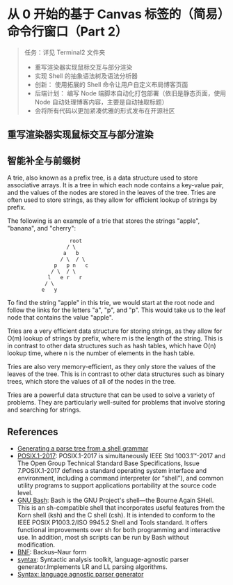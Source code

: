 # 从 0 开始的基于 Canvas 标签的（简易）命令行窗口（Part 2）
> 任务：详见 Terminal2 文件夹
> - 重写渲染器实现鼠标交互与部分渲染
> - 实现 Shell 的抽象语法树及语法分析器
> - 创新： 使用拓展的 Shell 命令让用户自定义布局博客页面
> - 后端计划： 编写 Node 端脚本自动化打包部署（依旧是静态页面，使用 Node 自动处理博客内容，主要是自动抽取标题）
> - 会将所有代码以更加紧凑优雅的形式发布在开源社区

## 重写渲染器实现鼠标交互与部分渲染

## 智能补全与前缀树
A trie, also known as a prefix tree, is a data structure used to store associative arrays. It is a tree in which each node contains a key-value pair, and the values of the nodes are stored in the leaves of the tree. Tries are often used to store strings, as they allow for efficient lookup of strings by prefix.

The following is an example of a trie that stores the strings "apple", "banana", and "cherry":

```
                    root
                   / \
                  a   b
                 / \  / \
               p   p n   c
              / \  / \
             l   e r   r
            / \
           e   y
```

To find the string "apple" in this trie, we would start at the root node and follow the links for the letters "a", "p", and "p". This would take us to the leaf node that contains the value "apple".

Tries are a very efficient data structure for storing strings, as they allow for O(m) lookup of strings by prefix, where m is the length of the string. This is in contrast to other data structures such as hash tables, which have O(n) lookup time, where n is the number of elements in the hash table.

Tries are also very memory-efficient, as they only store the values of the leaves of the tree. This is in contrast to other data structures such as binary trees, which store the values of all of the nodes in the tree.

Tries are a powerful data structure that can be used to solve a variety of problems. They are particularly well-suited for problems that involve storing and searching for strings.


## References
- [Generating a parse tree from a shell grammar](https://dev.to/oyagci/generating-a-parse-tree-from-a-shell-grammar-f1)
- [POSIX.1-2017](https://pubs.opengroup.org/onlinepubs/9699919799/): POSIX.1-2017 is simultaneously IEEE Std 1003.1™-2017 and The Open Group Technical Standard Base Specifications, Issue 7.POSIX.1-2017 defines a standard operating system interface and environment, including a command interpreter (or “shell”), and common utility programs to support applications portability at the source code level. 
- [GNU Bash](https://www.gnu.org/software/bash/): Bash is the GNU Project's shell—the Bourne Again SHell. This is an sh-compatible shell that incorporates useful features from the Korn shell (ksh) and the C shell (csh). It is intended to conform to the IEEE POSIX P1003.2/ISO 9945.2 Shell and Tools standard. It offers functional improvements over sh for both programming and interactive use. In addition, most sh scripts can be run by Bash without modification.
- [BNF](https://en.wikipedia.org/wiki/Backus–Naur_form): Backus–Naur form
- [syntax](https://github.com/dmitrysoshnikov/syntax): Syntactic analysis toolkit, language-agnostic parser generator.Implements LR and LL parsing algorithms.
- [Syntax: language agnostic parser generator](https://dmitrysoshnikov.medium.com/syntax-language-agnostic-parser-generator-bd24468d7cfc)